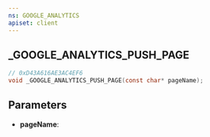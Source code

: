 ```yaml
---
ns: GOOGLE_ANALYTICS
apiset: client
---
```

## _GOOGLE_ANALYTICS_PUSH_PAGE

```c
// 0xD43A616AE3AC4EF6
void _GOOGLE_ANALYTICS_PUSH_PAGE(const char* pageName);
```


## Parameters
* **pageName**:
